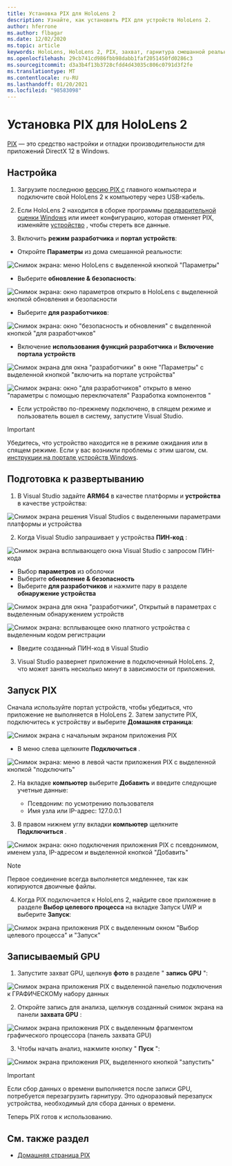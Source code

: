 ```yaml
---
title: Установка PIX для HoloLens 2
description: Узнайте, как установить PIX для устройств HoloLens 2.
author: hferrone
ms.author: flbagar
ms.date: 12/02/2020
ms.topic: article
keywords: HoloLens, HoloLens 2, PIX, захват, гарнитура смешанной реальности, гарнитура Windows Mixed Reality, гарнитура виртуальной реальности
ms.openlocfilehash: 29cb741cd986fbb98dabb1faf2051450fd0286c3
ms.sourcegitcommit: d3a3b4f13b3728cfdd4d43035c806c0791d3f2fe
ms.translationtype: MT
ms.contentlocale: ru-RU
ms.lasthandoff: 01/20/2021
ms.locfileid: "98583098"
---
```

# <a name="installing-pix-for-hololens-2"></a>Установка PIX для HoloLens 2

[PIX](https://devblogs.microsoft.com/pix) — это средство настройки и отладки производительности для приложений DirectX 12 в Windows. 

## <a name="setup"></a>Настройка

1. Загрузите последнюю [версию PIX с]( https://devblogs.microsoft.com/pix/download) главного компьютера и подключите свой HoloLens 2 к компьютеру через USB-кабель.

2. Если HoloLens 2 находится в сборке программы [предварительной оценки Windows](https://insider.windows.com) или имеет конфигурацию, которая отменяет PIX, изменяйте  [устройство](/hololens/hololens-recovery) , чтобы стереть все данные.

3. Включить **режим разработчика** и **портал устройств**:

* Откройте **Параметры** из дома смешанной реальности:

![Снимок экрана: меню HoloLens с выделенной кнопкой "Параметры"](images/pix-img-01.jpg)

* Выберите **обновление & безопасность**:

![Снимок экрана: окно параметров открыто в HoloLens с выделенной кнопкой обновления и безопасности](images/pix-img-02.jpg)

* Выберите **для разработчиков**:

![Снимок экрана: окно "безопасность и обновления" с выделенной кнопкой "для разработчиков"](images/pix-img-03.jpg)

* Включение **использования функций разработчика** и **Включение портала устройств**

![Снимок экрана для окна "разработчики" в окне "Параметры" с выделенной кнопкой "включить на портале устройства"](images/pix-img-04.jpg)

![Снимок экрана: окно "для разработчиков" открыто в меню "параметры с помощью переключателя" Разработка компонентов "](images/pix-img-05.jpg)

* Если устройство по-прежнему подключено, в спящем режиме и пользователь вошел в систему, запустите Visual Studio.

> [!IMPORTANT]
> Убедитесь, что устройство находится не в режиме ожидания или в спящем режиме. Если у вас возникли проблемы с этим шагом, см. [инструкции на портале устройств Windows](./using-the-windows-device-portal.md).

## <a name="preparing-for-deployment"></a>Подготовка к развертыванию

1. В Visual Studio задайте **ARM64** в качестве платформы и **устройства** в качестве устройства:

![Снимок экрана решения Visual Studios с выделенными параметрами платформы и устройства](images/pix-img-06.png)

2. Когда Visual Studio запрашивает у устройства **ПИН-код** :

![Снимок экрана всплывающего окна Visual Studio с запросом ПИН-кода](images/pix-img-07.png)

* Выбор **параметров** из оболочки
* Выберите **обновление & безопасность**
* Выберите **для разработчиков** и нажмите пару в разделе **обнаружение устройства** 

![Снимок экрана для окна "разработчики", Открытый в параметрах с выделенным обнаружением устройств](images/pix-img-08.jpg)

![Снимок экрана: всплывающее окно платного устройства с выделенным кодом регистрации](images/pix-img-09.jpg)

* Введите созданный ПИН-код в Visual Studio

3. Visual Studio развернет приложение в подключенный HoloLens. 2, что может занять несколько минут в зависимости от приложения.

## <a name="launching-pix"></a>Запуск PIX

Сначала используйте портал устройств, чтобы убедиться, что приложение не выполняется в HoloLens 2. Затем запустите PIX, подключитесь к устройству и выберите **Домашняя страница**:

![Снимок экрана с начальным экраном приложения PIX](images/pix-img-10.png)

* В меню слева щелкните **Подключиться** .

![Снимок экрана: меню в левой части приложения PIX с выделенной кнопкой "подключить"](images/pix-img-11.png)

2. На вкладке **компьютер** выберите **Добавить** и введите следующие учетные данные:
    * Псевдоним: по усмотрению пользователя
    * Имя узла или IP-адрес: 127.0.0.1

3. В правом нижнем углу вкладки **компьютер** щелкните **Подключиться** .

![Снимок экрана: окно подключения приложения PIX с псевдонимом, именем узла, IP-адресом и выделенной кнопкой "Добавить"](images/pix-img-12.png)

> [!NOTE]
> Первое соединение всегда выполняется медленнее, так как копируются двоичные файлы.

4. Когда PIX подключается к HoloLens 2, найдите свое приложение в разделе **Выбор целевого процесса** на вкладке Запуск UWP и выберите **Запуск**:

![Снимок экрана приложения PIX с выделенным окном "Выбор целевого процесса" и "Запуск"](images/pix-img-13.png)

## <a name="gpu-captured"></a>Записываемый GPU

1. Запустите захват GPU, щелкнув **фото** в разделе " **запись GPU** ":

![Снимок экрана приложения PIX с выделенной панелью подключения к ГРАФИЧЕСКОМу набору данных](images/pix-img-14.png)

2. Откройте запись для анализа, щелкнув созданный снимок экрана на панели **захвата GPU** :

![Снимок экрана приложения PIX с выделенным фрагментом графического процессора (панель захвата GPU)](images/pix-img-15.png)

3. Чтобы начать анализ, нажмите кнопку " **Пуск** ":

![Снимок экрана приложения PIX, выделенного кнопкой "запустить"](images/pix-img-16.png)

> [!IMPORTANT]
> Если сбор данных о времени выполняется после записи GPU, потребуется перезагрузить гарнитуру. Это одноразовый перезапуск устройства, необходимый для сбора данных о времени.

Теперь PIX готов к использованию.

## <a name="see-also"></a>См. также раздел
* [Домашняя страница PIX](https://devblogs.microsoft.com/pix)
